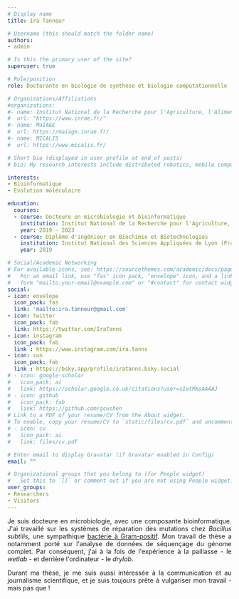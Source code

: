 ```yaml
---
# Display name
title: Ira Tanneur

# Username (this should match the folder name)
authors:
- admin

# Is this the primary user of the site?
superuser: true

# Role/position
role: Doctorante en biologie de synthèse et biologie computationnelle

# Organizations/Affiliations
#organizations:
#- name: Institut National de la Recherche pour l'Agriculture, l'Alimentation et l'Environnement
#  url: "https://www.inrae.fr/"
#- name: MaIAGE 
#  url: https://maiage.inrae.fr/
#- name: MICALIS 
#  url: https://www.micalis.fr/

# Short bio (displayed in user profile at end of posts)
# bio: My research interests include distributed robotics, mobile computing and programmable matter.

interests:
- Bioinformatique
- Evolution moléculaire

education:
  courses:
  - course: Docteure en microbiologie et bioinformatique
    institution: Institut National de la Recherche pour l'Agriculture, l'Alimentation et l'Environnement - Université Paris-Saclay
    year: 2019 - 2023
  - course: Diplôme d'ingénieur en Biochimie et Biotechnologies
    institution: Institut National des Sciences Appliquées de Lyon (France)
    year: 2019

# Social/Academic Networking
# For available icons, see: https://sourcethemes.com/academic/docs/page-builder/#icons
#   For an email link, use "fas" icon pack, "envelope" icon, and a link in the
#   form "mailto:your-email@example.com" or "#contact" for contact widget.
social:
- icon: envelope
  icon_pack: fas
  link: 'mailto:ira.tanneur@gmail.com'  
- icon: twitter
  icon_pack: fab
  link: https://twitter.com/IraTanns
- icon: instagram
  icon_pack: fab
  link : https://www.instagram.com/ira.tanns
- icon: sun
  icon_pack: fab
  link : https://bsky.app/profile/iratanns.bsky.social
# - icon: google-scholar
#   icon_pack: ai
#   link: https://scholar.google.co.uk/citations?user=sIwtMXoAAAAJ
# - icon: github
#   icon_pack: fab
#   link: https://github.com/gcushen
# Link to a PDF of your resume/CV from the About widget.
# To enable, copy your resume/CV to `static/files/cv.pdf` and uncomment the lines below.
# - icon: cv
#   icon_pack: ai
#   link: files/cv.pdf

# Enter email to display Gravatar (if Gravatar enabled in Config)
email: ""

# Organizational groups that you belong to (for People widget)
#   Set this to `[]` or comment out if you are not using People widget.
user_groups:
- Researchers
- Visitors
---
```


<div style="text-align: justify">

Je suis docteure en microbiologie, avec une composante bioinformatique. J'ai travaillé sur les systèmes de réparation des mutations chez *Bacillus subtilis*, une sympathique [bactérie à Gram-positif](https://fr.wikipedia.org/wiki/Gram_positif). Mon travail de thèse a notamment porté sur l'analyse de données de séquençage du génome complet. Par conséquent, j'ai à la fois de l'expérience à la paillasse - le *wetlab* - et derrière l'ordinateur - le *drylab*. 

Durant ma thèse, je me suis aussi intéressée à la communication et au journalisme scientifique, et je suis toujours prête à vulgariser mon travail - mais pas que ! 

</div>
